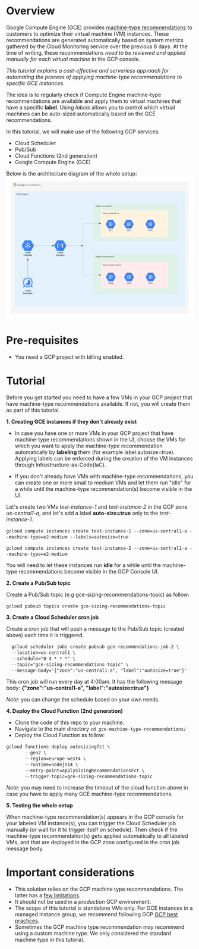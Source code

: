 # Overview

Google Compute Engine (GCE) provides [machine-type recommendations](https://cloud.google.com/compute/docs/instances/apply-machine-type-recommendations-for-instances) to customers to optimize their virtual machine (VM) instances. These recommendations are generated automatically based on system metrics gathered by the Cloud Monitoring service over the previous 8 days. At the time of writing, these recommendations *need to be reviewed and applied manually for each virtual machine* in the GCP console.

*This tutorial explains a cost-effective and serverless approach for automating the process of applying machine-type recommendations 
to specific GCE instances*.

The idea is to regularly check if Compute Engine machine-type recommendations are available and apply them to virtual machines that have a specific **label**. Using *labels* allows you to control which virtual machines can be auto-sized automatically based on the GCE recommendations.


In this tutorial, we will make use of the following GCP services:
- Cloud Scheduler
- Pub/Sub
- Cloud Functions (2nd generation)
- Google Compute Engine (GCE)

Below is the architecture diagram of the whole setup: 
![This is an image](images/Applying-machine-type-recommendations.png)


# Pre-requisites
- You need a GCP project with billing enabled.

# Tutorial
Before you get started you need to have a few VMs in your GCP project that have machine-type recommendations available. If not, you will create them as part of this tutorial.

**1. Creating GCE instances if they don't already exist**

- In case you have one or more VMs in your GCP project that have machine-type recommendations shown in the UI, 
choose the VMs for which you want to apply the machine-type recommendation automatically by **labeling** them (for example label:autosize=true). Applying labels can be enforced during the creation of the VM instances through Infrastructure-as-Code(IaC).

- If you don't already have VMs with machine-type recommendations, you can create one or more small to medium VMs and let them run "idle" for a while until the machine-type recommendation(s) become visible in the UI.

Let's create two VMs *test-instance-1* and *test-instance-2* in the GCP zone *us-central1-a*, and let's add a label **auto-size=true** only to the *test-instance-1*.

```
gcloud compute instances create test-instance-1 --zone=us-central1-a --machine-type=e2-medium --labels=autosize=true 
```

```
gcloud compute instances create test-instance-2 --zone=us-central1-a --machine-type=e2-medium  
```
  

You will need to let these instances run **idle** for a while until the machine-type recommendations become visible in the GCP Console UI.
  
  
  **2. Create a Pub/Sub topic**

Create a Pub/Sub topic (e.g gce-sizing-recommendations-topic) as follow:
```
gcloud pubsub topics create gce-sizing-recommendations-topic
```
  
 **3. Create a Cloud Scheduler cron job** 
  
Create a cron job that will push a message to the Pub/Sub topic (created above) each time it is triggered.
  ```
    gcloud scheduler jobs create pubsub gce-recommendations-job-2 \
    --location=us-central1 \
    --schedule="0 4 * * *" \
    --topic="gce-sizing-recommendations-topic" \
    --message-body='{"zone":"us-central1-a", "label":"autosize=true"}'
  ```
This cron job will run every day at 4:00am. It has the following message body:
**{"zone":"us-central1-a", "label":"autosize=true"}**

*Note*: you can change the schedule based on your own needs. 


**4. Deploy the Cloud Function (2nd generation)**

- Clone the code of this repo to your machine.
- Navigate to the main directory `cd gce-machine-type-recommendations/`
- Deploy the Cloud Function as follow: 
```
gcloud functions deploy autosizingfct \
       --gen2 \
       --region=europe-west4 \
       --runtime=nodejs14 \
       --entry-point=applySizingRecommendationsFct \
       --trigger-topic=gce-sizing-recommendations-topic
```

*Note*: you may need to increase the timeout of the cloud function above in case you have to apply many GCE machine-type recommendations.

**5. Testing the whole setup**

When machine-type recommendation(s) appears in the GCP console for your labeled VM instance(s), you can trigger the Cloud Scheduler job manually (or wait for it to trigger itself on schedule). Then check if the machine-type recommendation(s) gets applied automatically to all labeled VMs, and that are deployed in the GCP zone configured in the cron job message body.

# Important considerations

- This solution relies on the GCP machine type recommendations. The latter has a [few limitations](https://cloud.google.com/compute/docs/instances/apply-machine-type-recommendations-for-instances#limitations_and_use_cases).
- It should not be used in a *production* GCP environment.
- The scope of this tutorial is standalone VMs only. For GCE instances in a managed instance group, we recommend following GCP [GCP best practices](https://cloud.google.com/compute/docs/instance-groups/apply-machine-type-recommendations-managed-instance-groups).
- Sometimes the GCP machine type recommendation may recommend using a custom machine type. We only considered the standard machine type in this tutorial.



  
